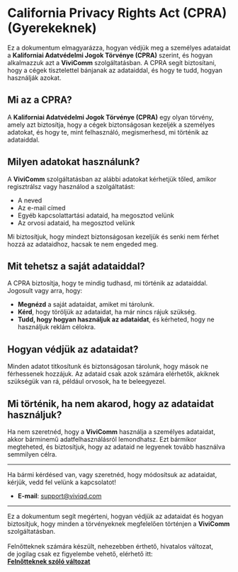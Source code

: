 # California Privacy Rights Act (CPRA) (Gyerekeknek)

Ez a dokumentum elmagyarázza, hogyan védjük meg a személyes adataidat a **Kaliforniai Adatvédelmi Jogok Törvénye (CPRA)** szerint, és hogyan alkalmazzuk azt a **ViviComm** szolgáltatásban. A CPRA segít biztosítani, hogy a cégek tisztelettel bánjanak az adataiddal, és hogy te tudd, hogyan használják azokat.

## Mi az a CPRA?

A **Kaliforniai Adatvédelmi Jogok Törvénye (CPRA)** egy olyan törvény, amely azt biztosítja, hogy a cégek biztonságosan kezeljék a személyes adatokat, és hogy te, mint felhasználó, megismerhesd, mi történik az adataiddal.

## Milyen adatokat használunk?

A **ViviComm** szolgáltatásban az alábbi adatokat kérhetjük tőled, amikor regisztrálsz vagy használod a szolgáltatást:

- A neved
- Az e-mail címed
- Egyéb kapcsolattartási adataid, ha megosztod velünk
- Az orvosi adataid, ha megosztod velünk

Mi biztosítjuk, hogy mindezt biztonságosan kezeljük és senki nem férhet hozzá az adataidhoz, hacsak te nem engeded meg.

## Mit tehetsz a saját adataiddal?

A CPRA biztosítja, hogy te mindig tudhasd, mi történik az adataiddal. Jogosult vagy arra, hogy:

- **Megnézd** a saját adataidat, amiket mi tárolunk.
- **Kérd**, hogy töröljük az adataidat, ha már nincs rájuk szükség.
- **Tudd, hogy hogyan használjuk az adataidat**, és kérheted, hogy ne használjuk reklám célokra.

## Hogyan védjük az adataidat?

Minden adatot titkosítunk és biztonságosan tárolunk, hogy mások ne férhessenek hozzájuk. Az adataid csak azok számára elérhetők, akiknek szükségük van rá, például orvosok, ha te beleegyezel.

## Mi történik, ha nem akarod, hogy az adataidat használjuk?

Ha nem szeretnéd, hogy a **ViviComm** használja a személyes adataidat, akkor bárminemű adatfelhasználásról lemondhatsz. Ezt bármikor megteheted, és biztosítjuk, hogy az adataid ne legyenek tovább használva semmilyen célra.

---

Ha bármi kérdésed van, vagy szeretnéd, hogy módosítsuk az adataidat, kérjük, vedd fel velünk a kapcsolatot!

- **E-mail**: [support@viviqd.com](mailto:support@viviqd.com)

--- 

Ez a dokumentum segít megérteni, hogyan védjük az adataidat és hogyan biztosítjuk, hogy minden a törvényeknek megfelelően történjen a **ViviComm** szolgáltatásban.
<br/>
<br/>
Felnőtteknek számára készült, nehezebben érthető, hivatalos változat,<br/> de jogilag csak ez figyelembe vehető, elérhető itt:  
[**Felnőtteknek szóló változat**](../adult/usa-cpra-compliance.md)
